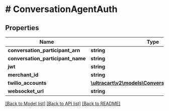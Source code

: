 # # ConversationAgentAuth

## Properties

Name | Type | Description | Notes
------------ | ------------- | ------------- | -------------
**conversation_participant_arn** | **string** |  | [optional]
**conversation_participant_name** | **string** |  | [optional]
**jwt** | **string** |  | [optional]
**merchant_id** | **string** |  | [optional]
**twilio_accounts** | [**\ultracart\v2\models\ConversationTwilioAccount[]**](ConversationTwilioAccount.md) |  | [optional]
**websocket_url** | **string** |  | [optional]

[[Back to Model list]](../../README.md#models) [[Back to API list]](../../README.md#endpoints) [[Back to README]](../../README.md)

